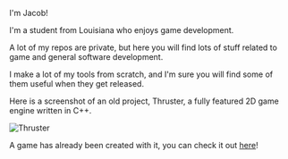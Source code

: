 I'm Jacob!

I'm a student from Louisiana who enjoys game development.

A lot of my repos are private, but here you will find lots of stuff related to game and general software development.

I make a lot of my tools from scratch, and I'm sure you will find some of them useful when they get released.

Here is a screenshot of an old project, Thruster, a fully featured 2D game engine written in C++.

![Thruster](https://i.imgur.com/tesqiiK.png)

A game has already been created with it, you can check it out [here](https://jakes1403.itch.io/boxpushinggame)!
